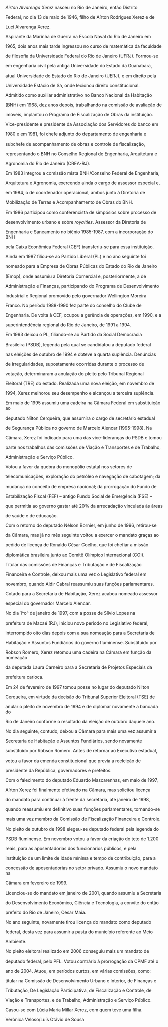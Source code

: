

*Aírton Alvarenga Xerez* nasceu no Rio de Janeiro, então Distrito

Federal, no dia 13 de maio de 1946, filho de Aírton Rodrigues Xerez e de

Luci Alvarenga Xerez.



Aspirante da Marinha de Guerra na Escola Naval do Rio de Janeiro em

1965, dois anos mais tarde ingressou no curso de matemática da faculdade

de filosofia da Universidade Federal do Rio de Janeiro (UFRJ). Formou-se

em engenharia civil pela antiga Universidade do Estado da Guanabara,

atual Universidade do Estado do Rio de Janeiro (UERJ), e em direito pela

Universidade Estácio de Sá, onde lecionou direito constitucional.



Admitido como auxiliar administrativo no Banco Nacional da Habitação

(BNH) em 1968, dez anos depois, trabalhando na comissão de avaliação de

imóveis, implantou o Programa de Fiscalização de Obras da instituição.

Vice-presidente e presidente da Associação dos Servidores do banco em

1980 e em 1981, foi chefe adjunto do departamento de engenharia e

subchefe de acompanhamento de obras e controle de fiscalização,

representando o BNH no Conselho Regional de Engenharia, Arquitetura e

Agronomia do Rio de Janeiro (CREA-RJ).



Em 1983 integrou a comissão mista BNH/Conselho Federal de Engenharia,

Arquitetura e Agronomia, exercendo ainda o cargo de assessor especial e,

em 1984, o de coordenador operacional, ambos junto à Diretoria de

Mobilização de Terras e Acompanhamento de Obras do BNH.



Em 1986 participou como conferencista de simpósios sobre processo de

desenvolvimento urbano e sobre *royalties*. Assessor da Diretoria de

Engenharia e Saneamento no biênio 1985-1987, com a incorporação do BNH

pela Caixa Econômica Federal (CEF) transferiu-se para essa instituição.



Ainda em 1987 filiou-se ao Partido Liberal (PL) e no ano seguinte foi

nomeado para a Empresa de Obras Públicas do Estado do Rio de Janeiro

(Emop), onde assumiu a Diretoria Comercial e, posteriormente, a de

Administração e Finanças, participando do Programa de Desenvolvimento

Industrial e Regional promovido pelo governador Wellington Moreira

Franco. No período 1988-1990 fez parte do conselho do Clube de

Engenharia. De volta à CEF, ocupou a gerência de operações, em 1990, e a

superintendência regional do Rio de Janeiro, de 1991 a 1994.



Em 1993 deixou o PL, filiando-se ao Partido da Social Democracia

Brasileira (PSDB), legenda pela qual se candidatou a deputado federal

nas eleições de outubro de 1994 e obteve a quarta suplência. Denúncias

de irregularidades, supostamente ocorridas durante o processo de

votação, determinaram a anulação do pleito pelo Tribunal Regional

Eleitoral (TRE) do estado. Realizada uma nova eleição, em novembro de

1994, Xerez melhorou seu desempenho e alcançou a terceira suplência.



Em maio de 1995 assumiu uma cadeira na Câmara Federal em substituição ao

deputado Nílton Cerqueira, que assumira o cargo de secretário estadual

de Segurança Pública no governo de Marcelo Alencar (1995-1998). Na

Câmara, Xerez foi indicado para uma das vice-lideranças do PSDB e tomou

parte nos trabalhos das comissões de Viação e Transportes e de Trabalho,

Administração e Serviço Público.



Votou a favor da quebra do monopólio estatal nos setores de

telecomunicações, exploração do petróleo e navegação de cabotagem; da

mudança no conceito de empresa nacional; da prorrogação do Fundo de

Estabilização Fiscal (FEF) – antigo Fundo Social de Emergência (FSE) –

que permitia ao governo gastar até 20% da arrecadação vinculada às áreas

de saúde e de educação.



Com o retorno do deputado Nélson Bornier, em junho de 1996, retirou-se

da Câmara, mas já no mês seguinte voltou a exercer o mandato graças ao

pedido de licença de Ronaldo César Coelho, que foi chefiar a missão

diplomática brasileira junto ao Comitê Olímpico Internacional (COI).

Titular das comissões de Finanças e Tributação e de Fiscalização

Financeira e Controle, deixou mais uma vez o Legislativo federal em

novembro, quando Aldir Cabral reassumiu suas funções parlamentares.

Cotado para a Secretaria de Habitação, Xerez acabou nomeado assessor

especial do governador Marcelo Alencar.



No dia 1^o^ de janeiro de 1997, com a posse de Sílvio Lopes na

prefeitura de Macaé (RJ), iniciou novo período no Legislativo federal,

interrompido oito dias depois com a sua nomeação para a Secretaria de

Habitação e Assuntos Fundiários do governo fluminense. Substituído por

Robson Romero, Xerez retomou uma cadeira na Câmara em função da nomeação

da deputada Laura Carneiro para a Secretaria de Projetos Especiais da

prefeitura carioca.



Em 24 de fevereiro de 1997 tomou posse no lugar do deputado Nilton

Cerqueira, em virtude da decisão do Tribunal Superior Eleitoral (TSE) de

anular o pleito de novembro de 1994 e de diplomar novamente a bancada do

Rio de Janeiro conforme o resultado da eleição de outubro daquele ano.

No dia seguinte, contudo, deixou a Câmara para mais uma vez assumir a

Secretaria de Habitação e Assuntos Fundiários, sendo novamente

substituído por Robson Romero. Antes de retornar ao Executivo estadual,

votou a favor da emenda constitucional que previa a reeleição de

presidente da República, governadores e prefeitos.



Com o falecimento do deputado Eduardo Mascarenhas, em maio de 1997,

Aírton Xerez foi finalmente efetivado na Câmara, mas solicitou licença

do mandato para continuar à frente da secretaria, até janeiro de 1998,

quando reassumiu em definitivo suas funções parlamentares, tornando-se

mais uma vez membro da Comissão de Fiscalização Financeira e Controle.



No pleito de outubro de 1998 elegeu-se deputado federal pela legenda do

PSDB fluminense. Em novembro votou a favor da criação do teto de 1.200

reais, para as aposentadorias dos funcionários públicos, e pela

instituição de um limite de idade mínima e tempo de contribuição, para a

concessão de aposentadorias no setor privado. Assumiu o novo mandato na

Câmara em fevereiro de 1999.



Licenciou-se do mandato em janeiro de 2001, quando assumiu a Secretaria

do Desenvolvimento Econômico, Ciência e Tecnologia, a convite do então

prefeito do Rio de Janeiro, César Maia.



No ano seguinte, novamente tirou licença do mandato como deputado

federal, desta vez para assumir a pasta do município referente ao Meio

Ambiente.



No pleito eleitoral realizado em 2006 conseguiu mais um mandato de

deputado federal, pelo PFL. Votou contrário à prorrogação da CPMF até o

ano de 2004. Atuou, em períodos curtos, em várias comissões, como:

titular na Comissão de Desenvolvimento Urbano e Interior, de Finanças e

Tributação, De Legislação Participativa, de Fiscalização e Controle, de

Viação e Transportes, e de Trabalho, Administração e Serviço Público.



Casou-se com Lúcia Maria Millar Xerez, com quem teve uma filha.



Verônica Veloso/Luís Otávio de Sousa



